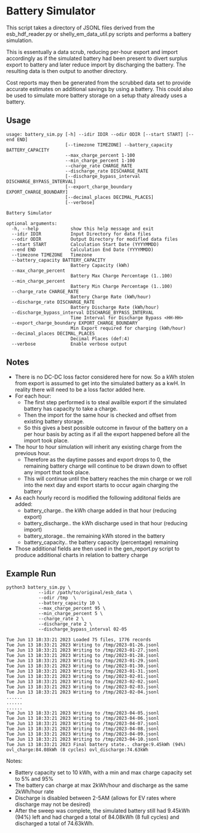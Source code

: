 # Battery Simulator

This script takes a directory of JSONL files derived from the esb_hdf_reader.py or shelly_em_data_util.py scripts and performs a battery simulation. 

This is essentually a data scrub, reducing per-hour export and import accordingly as if the simulated battery had been present to divert surplus export to battery and later reduce import by discharging the battery. The resulting data is then output to another directory. 

Cost reports may then be generated from the scrubbed data set to provide accurate estimates on additional savings by using a battery. This could also be used to simulate more battery storage on a setup thaty already uses a battery.

## Usage
```
usage: battery_sim.py [-h] --idir IDIR --odir ODIR [--start START] [--end END]
                      [--timezone TIMEZONE] --battery_capacity BATTERY_CAPACITY 
                      --max_charge_percent 1-100 
                      --min_charge_percent 1-100
                      --charge_rate CHARGE_RATE 
                      --discharge_rate DISCHARGE_RATE
                      [--discharge_bypass_interval DISCHARGE_BYPASS_INTERVAL]
                      [--export_charge_boundary EXPORT_CHARGE_BOUNDARY]
                      [--decimal_places DECIMAL_PLACES] 
                      [--verbose]

Battery Simulator

optional arguments:
  -h, --help            show this help message and exit
  --idir IDIR           Input Directory for data files
  --odir ODIR           Output Directory for modifled data files
  --start START         Calculation Start Date (YYYYMMDD)
  --end END             Calculation End Date (YYYYMMDD)
  --timezone TIMEZONE   Timezone
  --battery_capacity BATTERY_CAPACITY
                        Battery Capacity (kWh)
  --max_charge_percent 
                        Battery Max Charge Percentage (1..100)
  --min_charge_percent 
                        Battery Min Charge Percentage (1..100)
  --charge_rate CHARGE_RATE
                        Battery Charge Rate (kWh/hour)
  --discharge_rate DISCHARGE_RATE
                        Battery Discharge Rate (kWh/hour)
  --discharge_bypass_interval DISCHARGE_BYPASS_INTERVAL
                        Time Interval for Discharge Bypass <HH-HH>
  --export_charge_boundary EXPORT_CHARGE_BOUNDARY
                        Min Export required for charging (kWh/hour)
  --decimal_places DECIMAL_PLACES
                        Decimal Places (def:4)
  --verbose             Enable verbose output
```

## Notes
* There is no DC-DC loss factor considered here for now. So a kWh stolen from export is assumed to get into the simulated battery as a kwH. In reality there will need to be a loss factor added here. 
* For each hour: 
  - The first step performed is to steal availble export if the simulated battery has capacity to take a charge. 
  - Then the import for the same hour is checked and offset from existing battery storage. 
  - So this gives a best possible outcome in favour of the battery on a per hour basis by acting as if all the export happened before all the import took place. 
* The hour to hour simulation will inherit any existing charge from the previous hour. 
  - Therefore as the daytime passes and export drops to 0, the remaining battery charge will continue to be drawn down to offset any import that took place. 
  - This will continue until the battery reaches the min charge or we roll into the next day and export starts to occur again charging the battery
* As each hourly record is modified the following additonal fields are added:
  - battery_charge.. the kWh charge added in that hour (reducing export)
  - battery_discharge.. the kWh discharge used in that hour (reducing import)
  - battery_storage.. the remaining kWh stored in the battery
  - battery_capacity.. the battery capacity (percentage) remaining
* Those additional fields are then used in the gen_report.py script to produce additional charts in relation to battery charge


## Example Run
```
python3 battery_sim.py \
            --idir /path/to/original/esb_data \
            --odir /tmp  \
            --battery_capacity 10 \
            --max_charge_percent 95 \
            --min_charge_percent 5 \
            --charge_rate 2 \
            --discharge_rate 2 \
            --discharge_bypass_interval 02-05

Tue Jun 13 18:33:21 2023 Loaded 75 files, 1776 records
Tue Jun 13 18:33:21 2023 Writing to /tmp/2023-01-26.jsonl
Tue Jun 13 18:33:21 2023 Writing to /tmp/2023-01-27.jsonl
Tue Jun 13 18:33:21 2023 Writing to /tmp/2023-01-28.jsonl
Tue Jun 13 18:33:21 2023 Writing to /tmp/2023-01-29.jsonl
Tue Jun 13 18:33:21 2023 Writing to /tmp/2023-01-30.jsonl
Tue Jun 13 18:33:21 2023 Writing to /tmp/2023-01-31.jsonl
Tue Jun 13 18:33:21 2023 Writing to /tmp/2023-02-01.jsonl
Tue Jun 13 18:33:21 2023 Writing to /tmp/2023-02-02.jsonl
Tue Jun 13 18:33:21 2023 Writing to /tmp/2023-02-03.jsonl
Tue Jun 13 18:33:21 2023 Writing to /tmp/2023-02-04.jsonl
......
......
......
Tue Jun 13 18:33:21 2023 Writing to /tmp/2023-04-05.jsonl
Tue Jun 13 18:33:21 2023 Writing to /tmp/2023-04-06.jsonl
Tue Jun 13 18:33:21 2023 Writing to /tmp/2023-04-07.jsonl
Tue Jun 13 18:33:21 2023 Writing to /tmp/2023-04-08.jsonl
Tue Jun 13 18:33:21 2023 Writing to /tmp/2023-04-09.jsonl
Tue Jun 13 18:33:21 2023 Writing to /tmp/2023-04-10.jsonl
Tue Jun 13 18:33:21 2023 Final battery state.. charge:9.45kWh (94%) ovl_charge:84.08kWh (8 cycles) ovl_discharge:74.63kWh
```

Notes:
* Battery capacity set to 10 kWh, with a min and max charge capacity set to 5% and 95%
* The battery can charge at max 2kWh/hour and discharge as the same 2kWh/hour rate
* Discharge is disabled between 2-5AM (allows for EV rates where discharge may not be desired)
* After the sweep was complete, the simulated battery still had 9.45kWh (94%) left and had charged a total of 84.08kWh (8 full cycles) and discharged a total of 74.63kWh.
